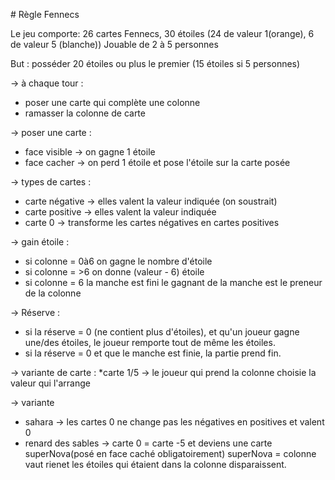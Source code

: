 # Règle Fennecs

Le jeu comporte: 26 cartes Fennecs, 30 étoiles (24 de valeur 1(orange), 6 de valeur 5 (blanche))
Jouable de 2 à 5 personnes

But : posséder 20 étoiles ou plus le premier (15 étoiles si 5 personnes)

-> à chaque tour :
* poser une carte qui complète une colonne
* ramasser la colonne de carte

-> poser une carte :
* face visible -> on gagne 1 étoile
* face cacher -> on perd 1 étoile et pose l'étoile sur la carte posée

-> types de cartes :
* carte négative -> elles valent la valeur indiquée (on soustrait)
* carte positive -> elles valent la valeur indiquée
* carte 0 -> transforme les cartes négatives en cartes positives

-> gain étoile :
* si colonne = 0à6 on gagne le nombre d'étoile 
* si colonne = >6 on donne (valeur - 6) étoile
* si colonne = 6 la manche est fini le gagnant de la manche est le preneur de la colonne

-> Réserve :
* si la réserve = 0 (ne contient plus d'étoiles), et qu'un joueur gagne une/des étoiles, le joueur remporte tout de même les étoiles.
* si la réserve = 0 et que le manche est finie, la partie prend fin.

-> variante de carte : 
*carte 1/5 -> le joueur qui prend la colonne choisie la valeur qui l'arrange

-> variante
* sahara -> les cartes 0 ne change pas les négatives en positives et valent 0
* renard des sables -> carte 0 = carte -5 et deviens une carte superNova(posé en face caché obligatoirement)
superNova = colonne vaut rienet les étoiles qui étaient dans la colonne disparaissent.
